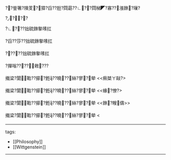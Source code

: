 ﻿---
layout: default
---

??鈭箸?隤芰?獐?舀??脰?閰勗??∟??閰梯◤?寡??漲銝?璅?

  

????

?∟???拙硫銝摰嗉扛

?舀??莎??拙硫銝摰嗉扛

?????拙硫銝摰嗉扛

?撣嗡????敹???

  

  

撠梁?閬鞈??擳?銋??曉??絲?寥?犖 <<瘚桀ㄚ敺?>

撠梁?閬鞈??擳?銋??曉??絲?寥?犖 <<蝝?憭?>

撠梁?閬鞈??擳?銋??曉??絲?寥?犖 <<銝?瞍儔>>

撠梁?閬鞈??擳?銋??曉??絲?寥?犖 <<?璇?>

  
---
tags:
  - [[Philosophy]]
  - [[Wittgenstein]]

---

